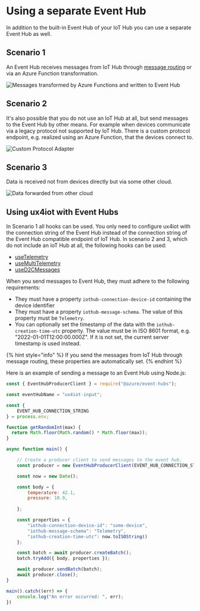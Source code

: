 # Using a separate Event Hub

In addition to the built-in Event Hub of your IoT Hub you can use a separate Event Hub as well.

## Scenario 1

An Event Hub receives messages from IoT Hub through [message routing](https://docs.microsoft.com/en-us/azure/iot-hub/iot-hub-devguide-messages-d2c) or via an Azure Function transformation.

![Messages transformed by Azure Functions and written to Event Hub](../.gitbook/assets/ux4iot-event-hub-scenarios.png)

## Scenario 2

It's also possible that you do not use an IoT Hub at all, but send messages to the Event Hub by other means. For example when devices communicate via a legacy protocol not supported by IoT Hub. There is a custom protocol endpoint, e.g. realized using an Azure Function, that the devices connect to.

![Custom Protocol Adapter](../.gitbook/assets/ux4iot-event-hub-scenarios-4-.png)

## Scenario 3

Data is received not from devices directly but via some other cloud.

![Data forwarded from other cloud](../.gitbook/assets/ux4iot-event-hub-scenarios-5-.png)

## Using ux4iot with Event Hubs

In Scenario 1 all hooks can be used. You only need to configure ux4iot with the connection string of the Event Hub instead of the connection string of the Event Hub compatible endpoint of IoT Hub. In scenario 2 and 3, which do not include an IoT Hub at all, the following hooks can be used:

* [useTelemetry](../using-react/hooks.md#usetelemetry)
* [useMultiTelemetry](../using-react/hooks.md#usemultitelemetry)
* [useD2CMessages](../using-react/hooks.md#used-2-cmessages)

When you send messages to Event Hub, they must adhere to the following requirements:

* They must have a property `iothub-connection-device-id` containing the device identifier
* They must have a property `iothub-message-schema`. The value of this property must be `Telemetry`.
* You can optionally set the timestamp of the data with the `iothub-creation-time-utc` property. The value must be in ISO 8601 format, e.g. "2022-01-01T12:00:00.000Z". If it is not set, the current server timestamp is used instead.

{% hint style="info" %}
If you send the messages from IoT Hub through message routing, these properties are automatically set.
{% endhint %}

Here is an example of sending a message to an Event Hub using Node.js:

```javascript
const { EventHubProducerClient } = require("@azure/event-hubs");

const eventHubName = "ux4iot-input";

const {
    EVENT_HUB_CONNECTION_STRING
} = process.env;

function getRandomInt(max) {
  return Math.floor(Math.random() * Math.floor(max));
}

async function main() {

    // Create a producer client to send messages to the event hub.
    const producer = new EventHubProducerClient(EVENT_HUB_CONNECTION_STRING, eventHubName);

    const now = new Date();

    const body = {
        temperature: 42.1,
        pressure: 10.9,
        
    };

    const properties = {
        "iothub-connection-device-id": "some-device",
        "iothub-message-schema": "Telemetry",
        "iothub-creation-time-utc": now.toISOString()
    };

    const batch = await producer.createBatch();
    batch.tryAdd({ body, properties });

    await producer.sendBatch(batch);
    await producer.close();
}

main().catch((err) => {
    console.log("An error occurred: ", err);
})
```
